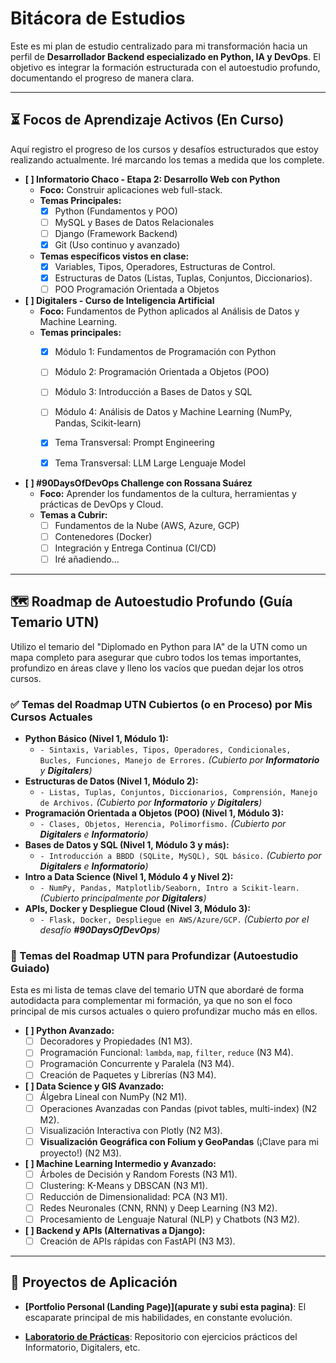 # Bitácora de Estudios

Este es mi plan de estudio centralizado para mi transformación hacia un perfil de **Desarrollador Backend especializado en Python, IA y DevOps**. El objetivo es integrar la formación estructurada con el autoestudio profundo, documentando el progreso de manera clara.

---

## ⏳ Focos de Aprendizaje Activos (En Curso)

Aquí registro el progreso de los cursos y desafíos estructurados que estoy realizando actualmente. Iré marcando los temas a medida que los complete.

* **[ ] Informatorio Chaco - Etapa 2: Desarrollo Web con Python**
    * **Foco:** Construir aplicaciones web full-stack.
    * **Temas Principales:**
        * [x] Python (Fundamentos y POO)
        * [ ] MySQL y Bases de Datos Relacionales
        * [ ] Django (Framework Backend)
        * [x] Git (Uso continuo y avanzado)
    * **Temas específicos vistos en clase:**
        * [x] Variables, Tipos, Operadores, Estructuras de Control.
        * [x] Estructuras de Datos (Listas, Tuplas, Conjuntos, Diccionarios).
        * [ ] POO Programación Orientada a Objetos

* **[ ] Digitalers - Curso de Inteligencia Artificial**
    * **Foco:** Fundamentos de Python aplicados al Análisis de Datos y Machine Learning.
    * **Temas principales:**
        * [x] Módulo 1: Fundamentos de Programación con Python
        * [ ] Módulo 2: Programación Orientada a Objetos (POO)
        * [ ] Módulo 3: Introducción a Bases de Datos y SQL
        * [ ] Módulo 4: Análisis de Datos y Machine Learning (NumPy, Pandas, Scikit-learn)
        * [x] Tema Transversal: Prompt Engineering
        * [x] Tema Transversal: LLM Large Lenguaje Model


* **[ ] #90DaysOfDevOps Challenge con Rossana Suárez**
    * **Foco:** Aprender los fundamentos de la cultura, herramientas y prácticas de DevOps y Cloud.
    * **Temas a Cubrir:** 
        * [ ] Fundamentos de la Nube (AWS, Azure, GCP)
        * [ ] Contenedores (Docker)
        * [ ] Integración y Entrega Continua (CI/CD)
        * [ ] Iré añadiendo...

---

## 🗺️ Roadmap de Autoestudio Profundo (Guía Temario UTN)

Utilizo el temario del "Diplomado en Python para IA" de la UTN como un mapa completo para asegurar que cubro todos los temas importantes, profundizo en áreas clave y lleno los vacíos que puedan dejar los otros cursos.

### ✅ Temas del Roadmap UTN Cubiertos (o en Proceso) por Mis Cursos Actuales

* **Python Básico (Nivel 1, Módulo 1):**
    * `- Sintaxis, Variables, Tipos, Operadores, Condicionales, Bucles, Funciones, Manejo de Errores.` *(Cubierto por **Informatorio** y **Digitalers**)*
* **Estructuras de Datos (Nivel 1, Módulo 2):**
    * `- Listas, Tuplas, Conjuntos, Diccionarios, Comprensión, Manejo de Archivos.` *(Cubierto por **Informatorio** y **Digitalers**)*
* **Programación Orientada a Objetos (POO) (Nivel 1, Módulo 3):**
    * `- Clases, Objetos, Herencia, Polimorfismo.` *(Cubierto por **Digitalers** e **Informatorio**)*
* **Bases de Datos y SQL (Nivel 1, Módulo 3 y más):**
    * `- Introducción a BBDD (SQLite, MySQL), SQL básico.` *(Cubierto por **Digitalers** e **Informatorio**)*
* **Intro a Data Science (Nivel 1, Módulo 4 y Nivel 2):**
    * `- NumPy, Pandas, Matplotlib/Seaborn, Intro a Scikit-learn.` *(Cubierto principalmente por **Digitalers**)*
* **APIs, Docker y Despliegue Cloud (Nivel 3, Módulo 3):**
    * `- Flask, Docker, Despliegue en AWS/Azure/GCP.` *(Cubierto por el desafío **#90DaysOfDevOps**)*

### 🎯 Temas del Roadmap UTN para Profundizar (Autoestudio Guiado)

Esta es mi lista de temas clave del temario UTN que abordaré de forma autodidacta para complementar mi formación, ya que no son el foco principal de mis cursos actuales o quiero profundizar mucho más en ellos.

* **[ ] Python Avanzado:**
    * [ ] Decoradores y Propiedades (N1 M3).
    * [ ] Programación Funcional: `lambda`, `map`, `filter`, `reduce` (N3 M4).
    * [ ] Programación Concurrente y Paralela (N3 M4).
    * [ ] Creación de Paquetes y Librerías (N3 M4).
* **[ ] Data Science y GIS Avanzado:**
    * [ ] Álgebra Lineal con NumPy (N2 M1).
    * [ ] Operaciones Avanzadas con Pandas (pivot tables, multi-index) (N2 M2).
    * [ ] Visualización Interactiva con Plotly (N2 M3).
    * [ ] **Visualización Geográfica con Folium y GeoPandas** (¡Clave para mi proyecto!) (N2 M3).
* **[ ] Machine Learning Intermedio y Avanzado:**
    * [ ] Árboles de Decisión y Random Forests (N3 M1).
    * [ ] Clustering: K-Means y DBSCAN (N3 M1).
    * [ ] Reducción de Dimensionalidad: PCA (N3 M1).
    * [ ] Redes Neuronales (CNN, RNN) y Deep Learning (N3 M2).
    * [ ] Procesamiento de Lenguaje Natural (NLP) y Chatbots (N3 M2).
* **[ ] Backend y APIs (Alternativas a Django):**
    * [ ] Creación de APIs rápidas con FastAPI (N3 M3).

---

## 📂 Proyectos de Aplicación

* **[Portfolio Personal (Landing Page)](apurate y subi esta pagina)**: El escaparate principal de mis habilidades, en constante evolución.
  
* **[Laboratorio de Prácticas](https://github.com/DavidBritto/Informatorio)**: Repositorio con ejercicios prácticos del Informatorio, Digitalers, etc.

